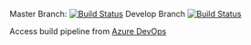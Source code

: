 Master Branch: [![Build Status](https://pingdong.visualstudio.com/Common%20Library/_apis/build/status/library/dotnet/pingdong.shared?branchName=develop)](https://pingdong.visualstudio.com/Common%20Library/_build/latest?definitionId=12&branchName=develop)
Develop Branch [![Build Status](https://pingdong.visualstudio.com/Common%20Library/_apis/build/status/library/dotnet/pingdong.shared?branchName=master)](https://pingdong.visualstudio.com/Common%20Library/_build/latest?definitionId=12&branchName=master)

Access build pipeline from [Azure DevOps](https://pingdong.visualstudio.com/Common%20Library/_build) 